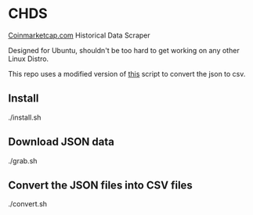 # CHDS
[Coinmarketcap.com](https://coinmarketcap.com)
 Historical Data Scraper

Designed for Ubuntu, shouldn't be too hard to get working on any other Linux Distro.

This repo uses a modified version of [this](https://github.com/vinay20045/json-to-csv) script to convert the json to csv.

## Install
  
  ./install.sh
  
## Download JSON data
  
  ./grab.sh

## Convert the JSON files into CSV files
  
  ./convert.sh
